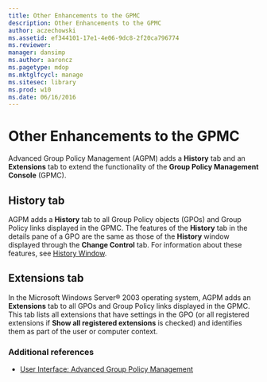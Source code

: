 ```yaml
---
title: Other Enhancements to the GPMC
description: Other Enhancements to the GPMC
author: aczechowski
ms.assetid: ef344101-17e1-4e06-9dc8-2f20ca796774
ms.reviewer: 
manager: dansimp
ms.author: aaroncz
ms.pagetype: mdop
ms.mktglfcycl: manage
ms.sitesec: library
ms.prod: w10
ms.date: 06/16/2016
---
```



# Other Enhancements to the GPMC


Advanced Group Policy Management (AGPM) adds a **History** tab and an **Extensions** tab to extend the functionality of the **Group Policy Management Console** (GPMC).

## History tab


AGPM adds a **History** tab to all Group Policy objects (GPOs) and Group Policy links displayed in the GPMC. The features of the **History** tab in the details pane of a GPO are the same as those of the **History** window displayed through the **Change Control** tab. For information about these features, see [History Window](history-window.md).

## Extensions tab


In the Microsoft Windows Server® 2003 operating system, AGPM adds an **Extensions** tab to all GPOs and Group Policy links displayed in the GPMC. This tab lists all extensions that have settings in the GPO (or all registered extensions if **Show all registered extensions** is checked) and identifies them as part of the user or computer context.

### Additional references

-   [User Interface: Advanced Group Policy Management](user-interface-advanced-group-policy-management.md)

 

 





